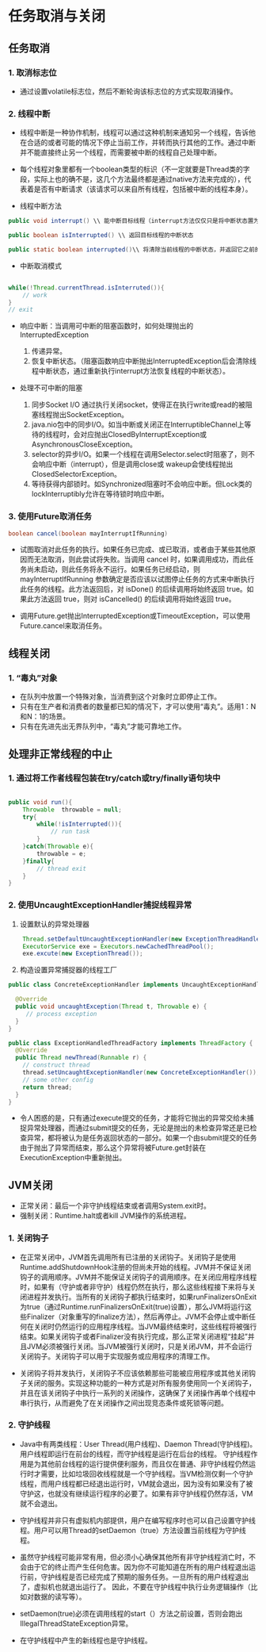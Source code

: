 
# 任务取消与关闭

## 任务取消

### 1. 取消标志位
- 通过设置volatile标志位，然后不断轮询该标志位的方式实现取消操作。

### 2. 线程中断

- 线程中断是一种协作机制，线程可以通过这种机制来通知另一个线程，告诉他在合适的或者可能的情况下停止当前工作，并转而执行其他的工作。通过中断并不能直接终止另一个线程，而需要被中断的线程自己处理中断。
- 每个线程对象里都有一个boolean类型的标识（不一定就要是Thread类的字段，实际上也的确不是，这几个方法最终都是通过native方法来完成的），代表着是否有中断请求（该请求可以来自所有线程，包括被中断的线程本身）。

- 线程中断方法
```java
public void interrupt() \\ 能中断目标线程（interrupt方法仅仅只是将中断状态置为true）

public boolean isInterrupted() \\ 返回目标线程的中断状态

public static boolean interrupted()\\ 将清除当前线程的中断状态，并返回它之前的值，这也是清除中断状态的唯一方法

```

- 中断取消模式

```java

while(!Thread.currentThread.isInterruted()){
    // work
}
// exit
```

- 响应中断：当调用可中断的阻塞函数时，如何处理抛出的InterruptedException
	1. 传递异常。
	2. 恢复中断状态。（阻塞函数响应中断抛出InterruptedException后会清除线程中断状态，通过重新执行interrupt方法恢复线程的中断状态）。


- 处理不可中断的阻塞
	1. 同步Socket I/O 通过执行关闭socket，使得正在执行write或read的被阻塞线程抛出SocketException。
	2. java.nio包中的同步I/O。如当中断或关闭正在InterruptibleChannel上等待的线程时，会对应抛出ClosedByInterruptException或AsynchronousCloseException。
	3. selector的异步I/O。如果一个线程在调用Selector.select时阻塞了，则不会响应中断（interrupt），但是调用close或 wakeup会使线程抛出ClosedSelectorException。
	4. 等待获得内部锁时。如Synchronized阻塞时不会响应中断。但Lock类的lockInterruptibly允许在等待锁时响应中断。

### 3. 使用Future取消任务

```java
boolean cancel(boolean mayInterruptIfRunning)
```

- 试图取消对此任务的执行。如果任务已完成、或已取消，或者由于某些其他原因而无法取消，则此尝试将失败。当调用 cancel 时，如果调用成功，而此任务尚未启动，则此任务将永不运行。如果任务已经启动，则 mayInterruptIfRunning 参数确定是否应该以试图停止任务的方式来中断执行此任务的线程。此方法返回后，对 isDone() 的后续调用将始终返回 true。如果此方法返回 true，则对 isCancelled() 的后续调用将始终返回 true。

- 调用Future.get抛出InterruptedException或TimeoutException，可以使用Future.cancel来取消任务。



## 线程关闭

### 1. “毒丸”对象

- 在队列中放置一个特殊对象，当消费到这个对象时立即停止工作。
- 只有在生产者和消费者的数量都已知的情况下，才可以使用“毒丸”。适用1：N和N：1的场景。
- 只有在先进先出无界队列中，“毒丸”才能可靠地工作。

## 处理非正常线程的中止

### 1. 通过将工作者线程包装在try/catch或try/finally语句块中

```java

public void run(){
    Throwable  throwable = null;
    try{
        while(!isInterrupted()){
            // run task
        }
    }catch(Throwable e){
        throwable = e;
    }finally{
        // thread exit
    }
}

```

### 2. 使用UncaughtExceptionHandler捕捉线程异常

1. 设置默认的异常处理器
```java
	Thread.setDefaultUncaughtExceptionHandler(new ExceptionThreadHandle());
	ExecutorService exe = Executors.newCachedThreadPool();
	exe.excute(new ExceptionThread());
```

2. 构造设置异常捕捉器的线程工厂
```java
public class ConcreteExceptionHandler implements UncaughtExceptionHandler {

  @Override
  public void uncaughtException(Thread t, Throwable e) {
     // process exception
  }
}

public class ExceptionHandledThreadFactory implements ThreadFactory {
  @Override
  public Thread newThread(Runnable r) {
    // construct thread
    thread.setUncaughtExceptionHandler(new ConcreteExceptionHandler());
    // some other config
    return thread;
  }
}

```

- 令人困惑的是，只有通过execute提交的任务，才能将它抛出的异常交给未捕捉异常处理器，而通过submit提交的任务，无论是抛出的未检查异常还是已检查异常，都将被认为是任务返回状态的一部分。如果一个由submit提交的任务由于抛出了异常而结束，那么这个异常将被Future.get封装在ExecutionException中重新抛出。


##  JVM关闭

- 正常关闭：最后一个非守护线程结束或者调用System.exit时。
- 强制关闭：Runtime.halt或者kill JVM操作的系统进程。

### 1. 关闭钩子

- 在正常关闭中，JVM首先调用所有已注册的关闭钩子。关闭钩子是使用Runtime.addShutdownHook注册的但尚未开始的线程。JVM并不保证关闭钩子的调用顺序。JVM并不能保证关闭钩子的调用顺序。在关闭应用程序线程时，如果有（守护或者非守护）线程仍然在执行，那么这些线程接下来将与关闭进程并发执行。当所有的关闭钩子都执行结束时，如果runFinalizersOnExit为true（通过Runtime.runFinalizersOnExit(true)设置），那么JVM将运行这些Finalizer（对象重写的finalize方法），然后再停止。JVM不会停止或中断任何在关闭时仍然运行的应用程序线程。当JVM最终结束时，这些线程将被强行结束。如果关闭钩子或者Finalizer没有执行完成，那么正常关闭进程“挂起”并且JVM必须被强行关闭。当JVM被强行关闭时，只是关闭JVM，并不会运行关闭钩子。关闭钩子可以用于实现服务或应用程序的清理工作。

- 关闭钩子将并发执行，关闭钩子不应该依赖那些可能被应用程序或其他关闭钩子关闭的服务。实现这种功能的一种方式是对所有服务使用同一个关闭钩子，并且在该关闭钩子中执行一系列的关闭操作，这确保了关闭操作再单个线程中串行执行，从而避免了在关闭操作之间出现竞态条件或死锁等问题。


### 2. 守护线程

- Java中有两类线程：User Thread(用户线程)、Daemon Thread(守护线程)。用户线程即运行在前台的线程，而守护线程是运行在后台的线程。 守护线程作用是为其他前台线程的运行提供便利服务，而且仅在普通、非守护线程仍然运行时才需要，比如垃圾回收线程就是一个守护线程。当VM检测仅剩一个守护线程，而用户线程都已经退出运行时，VM就会退出，因为没有如果没有了被守护这，也就没有继续运行程序的必要了。如果有非守护线程仍然存活，VM就不会退出。

- 守护线程并非只有虚拟机内部提供，用户在编写程序时也可以自己设置守护线程。用户可以用Thread的setDaemon（true）方法设置当前线程为守护线程。

- 虽然守护线程可能非常有用，但必须小心确保其他所有非守护线程消亡时，不会由于它的终止而产生任何危害。因为你不可能知道在所有的用户线程退出运行前，守护线程是否已经完成了预期的服务任务。一旦所有的用户线程退出了，虚拟机也就退出运行了。 因此，不要在守护线程中执行业务逻辑操作（比如对数据的读写等）。

- setDaemon(true)必须在调用线程的start（）方法之前设置，否则会跑出IllegalThreadStateException异常。

- 在守护线程中产生的新线程也是守护线程。  

